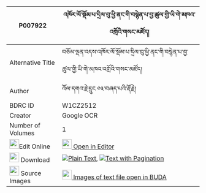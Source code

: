 |P007922|འཁོར་ལོ་སྡོམ་པ་དྲིལ་བུ་ཕྱི་ནང་གི་བསྙེན་པ་བྱ་ཚུལ་གྱི་ཡི་གེ་མཁའ་འགྲོའི་གསང་མཛོད། 
| --- | --- 
|Alternative Title |བཅོམ་ལྡན་འདས་འཁོར་ལོ་སྡོམ་པ་དྲིལ་བུ་ཕྱི་ནང་གི་བསྙེན་པ་བྱ་ཚུལ་གྱི་ཡི་གེ་མཁའ་འགྲོའི་གསང་མཛོད།
|Author| འོལ་དགའ་རྗེ་དྲུང ༠༣་བཞད་པའི་རྡོ་རྗེ།
|BDRC ID | W1CZ2512
|Creator | Google OCR
|Number of Volumes| 1
|<img width="25" src="https://img.icons8.com/color/25/000000/edit-property.png">Edit Online| [<img width="25" src="https://avatars.githubusercontent.com/u/45091458?s=200&v=4"> Open in Editor](http://editor.openpecha.org/P007922)
|<img width="25" src="https://img.icons8.com/fluent/48/000000/download-2.png"/>  Download | [![](https://img.icons8.com/color/20/000000/txt.png)Plain Text](https://github.com/Openpecha/P007922/releases/download/v1/khorlo_dompa_drilbu_chi_nang_g_plain_P007922.zip), [![](https://img.icons8.com/color/20/000000/txt.png)Text with Pagination](https://github.com/Openpecha/P007922/releases/download/v1/khorlo_dompa_drilbu_chi_nang_g_pages_P007922.zip)
|<img width="25" src="https://img.icons8.com/plasticine/100/000000/pictures-folder.png"/>  Source Images | [<img width="25" src="https://library.bdrc.io/icons/BUDA-small.svg"> Images of text file open in BUDA](https://library.bdrc.io/show/bdr:W1CZ2512)